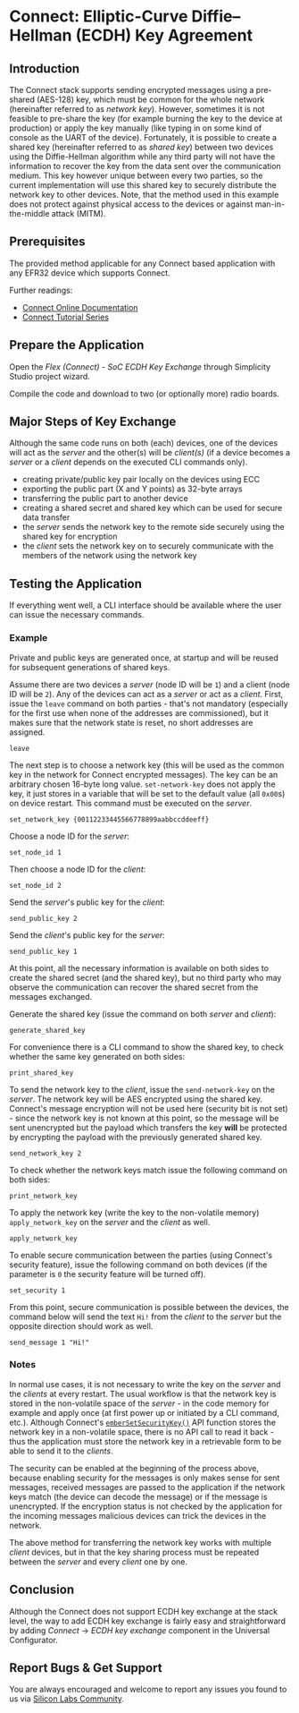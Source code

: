 # Connect: Elliptic-Curve Diffie–Hellman (ECDH) Key Agreement

## Introduction

The Connect stack supports sending encrypted messages using a pre-shared
(AES-128) key, which must be common for the whole network (hereinafter referred
to as *network key*). However, sometimes it is not feasible to pre-share the key
(for example burning the key to the device at production) or apply the key
manually (like typing in on some kind of console as the UART of the device).
Fortunately, it is possible to create a shared key (hereinafter referred to as
*shared key*) between two devices using the Diffie-Hellman algorithm while any
third party will not have the information to recover the key from the data sent
over the communication medium. This key however unique between every two
parties, so the current implementation will use this shared key to securely
distribute the network key to other devices. Note, that the method used in this
example does not protect against physical access to the devices or against
man-in-the-middle attack (MITM).

## Prerequisites

The provided method applicable for any Connect based application with any EFR32
device which supports Connect.

Further readings:

- [Connect Online Documentation](https://docs.silabs.com/connect-stack/latest/)
- [Connect Tutorial
  Series](https://community.silabs.com/s/article/connect-tutorial-series?language=en_US)

## Prepare the Application

Open the *Flex (Connect) - SoC ECDH Key Exchange* through Simplicity Studio
project wizard.

Compile the code and download to two (or optionally more) radio boards.

## Major Steps of Key Exchange

Although the same code runs on both (each) devices, one of the devices will act
as the *server* and the other(s) will be *client(s)* (if a device becomes a
*server* or a *client* depends on the executed CLI commands only).

- creating private/public key pair locally on the devices using ECC
- exporting the public part (X and Y points) as 32-byte arrays
- transferring the public part to another device
- creating a shared secret and shared key which can be used for secure data
  transfer
- the *server* sends the network key to the remote side securely using the
  shared key for encryption
- the *client* sets the network key on to securely communicate with the members
  of the network using the network key

## Testing the Application

If everything went well, a CLI interface should be available where the user can
issue the necessary commands.

### Example

Private and public keys are generated once, at startup and will be reused for
subsequent generations of shared keys.

Assume there are two devices a *server* (node ID will be `1`) and a client (node
ID will be `2`). Any of the devices can act as a *server* or act as a *client*.
First, issue the `leave` command on both parties - that's not mandatory
(especially for the first use when none of the addresses are commissioned), but
it makes sure that the network state is reset, no short addresses are assigned.

```text
leave
```

The next step is to choose a network key (this will be used as the common key in
the network for Connect encrypted messages). The key can be an arbitrary chosen
16-byte long value. `set-network-key` does not apply the key, it just stores in
a variable that will be set to the default value (all `0x00`s) on device
restart. This command must be executed on the *server*.

```text
set_network_key {00112233445566778899aabbccddeeff}
```

Choose a node ID for the *server*:

```text
set_node_id 1
```

Then choose a node ID for the *client*:

```text
set_node_id 2
```

Send the *server*'s public key for the *client*:

```text
send_public_key 2
```

Send the *client*'s public key for the *server*:

```text
send_public_key 1
```

At this point, all the necessary information is available on both sides to
create the shared secret (and the shared key), but no third party who may
observe the communication can recover the shared secret from the messages
exchanged.

Generate the shared key (issue the command on both *server* and *client*):

```text
generate_shared_key
```

For convenience there is a CLI command to show the shared key, to check whether
the same key generated on both sides:

```text
print_shared_key
```

To send the network key to the *client*, issue the `send-network-key` on the
*server*. The network key will be AES encrypted using the shared key. Connect's
message encryption will not be used here (security bit is not set) - since the
network key is not known at this point, so the message will be sent unencrypted
but the payload which transfers the key **will** be protected by encrypting the
payload with the previously generated shared key.

```text
send_network_key 2
```

To check whether the network keys match issue the following command on both
sides:

```text
print_network_key
```

To apply the network key (write the key to the non-volatile memory)
`apply_network_key` on the  *server* and the *client* as well.

```text
apply_network_key
```

To enable secure communication between the parties (using Connect's security
feature), issue the following command on both devices (if the parameter is `0`
the security feature will be turned off).

```text
set_security 1
```

From this point, secure communication is possible between the devices, the
command below will send the text `Hi!` from the *client* to the *server* but the
opposite direction should work as well.

```text
send_message 1 "Hi!"
```

### Notes

In normal use cases, it is not necessary to write the key on the *server* and
the *clients* at every restart. The usual workflow is that the network key is
stored in the non-volatile space of the *server* - in the code memory for
example and apply once (at first power up or initiated by a CLI command, etc.).
Although Connect's
[`emberSetSecurityKey()`](https://docs.silabs.com/connect-stack/latest/group-stack-info#ga90da760f71e7b50c5b0edbda6a97d2bc)
API function stores the network key in a non-volatile space, there is no API
call to read it back - thus the application must store the network key in a
retrievable form to be able to send it to the *clients*.

The security can be enabled at the beginning of the process above, because
enabling security for the messages is only makes sense for sent messages,
received messages are passed to the application if the network keys match (the
device can decode the message) or if the message is unencrypted. If the
encryption status is not checked by the application for the incoming messages
malicious devices can trick the devices in the network.

The above method for transferring the network key works with multiple *client*
devices, but in that the key sharing process must be repeated between the
*server* and every *client* one by one.

## Conclusion

Although the Connect does not support ECDH key exchange at the stack level, the
way to add ECDH key exchange is fairly easy and straightforward by adding
*Connect* -> *ECDH key exchange* component in the Universal Configurator.

## Report Bugs & Get Support

You are always encouraged and welcome to report any issues you found to us via
[Silicon Labs
Community](https://community.silabs.com/s/topic/0TO1M000000qHaKWAU/proprietary?language=en_US).
